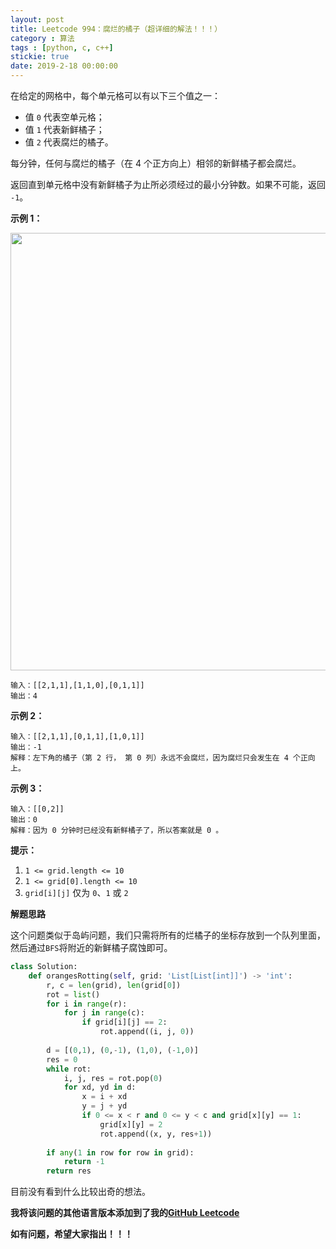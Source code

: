 ```yaml
---
layout: post
title: Leetcode 994：腐烂的橘子（超详细的解法！！！）
category : 算法
tags : [python, c, c++]
stickie: true
date: 2019-2-18 00:00:00
---
```


在给定的网格中，每个单元格可以有以下三个值之一：

- 值 `0` 代表空单元格；
- 值 `1` 代表新鲜橘子；
- 值 `2` 代表腐烂的橘子。

每分钟，任何与腐烂的橘子（在 4 个正方向上）相邻的新鲜橘子都会腐烂。

返回直到单元格中没有新鲜橘子为止所必须经过的最小分钟数。如果不可能，返回 `-1`。

**示例 1：**

<center class="half">
    <img src="https://assets.leetcode.com/uploads/2019/02/16/oranges.png" width="700">
</center>

```
输入：[[2,1,1],[1,1,0],[0,1,1]]
输出：4
```

**示例 2：**

```
输入：[[2,1,1],[0,1,1],[1,0,1]]
输出：-1
解释：左下角的橘子（第 2 行， 第 0 列）永远不会腐烂，因为腐烂只会发生在 4 个正向上。
```

**示例 3：**

```
输入：[[0,2]]
输出：0
解释：因为 0 分钟时已经没有新鲜橘子了，所以答案就是 0 。
```

**提示：**

1. `1 <= grid.length <= 10`
2. `1 <= grid[0].length <= 10`
3. `grid[i][j]` 仅为 `0`、`1` 或 `2`

**解题思路**

这个问题类似于岛屿问题，我们只需将所有的烂橘子的坐标存放到一个队列里面，然后通过`BFS`将附近的新鲜橘子腐蚀即可。

```python
class Solution:
    def orangesRotting(self, grid: 'List[List[int]]') -> 'int':
        r, c = len(grid), len(grid[0])
        rot = list()
        for i in range(r):
            for j in range(c):
                if grid[i][j] == 2:
                    rot.append((i, j, 0))
        
        d = [(0,1), (0,-1), (1,0), (-1,0)]
        res = 0
        while rot:
            i, j, res = rot.pop(0)
            for xd, yd in d:
                x = i + xd
                y = j + yd
                if 0 <= x < r and 0 <= y < c and grid[x][y] == 1:
                    grid[x][y] = 2
                    rot.append((x, y, res+1))
            
        if any(1 in row for row in grid):
            return -1
        return res
```

目前没有看到什么比较出奇的想法。

**我将该问题的其他语言版本添加到了我的[GitHub Leetcode](https://github.com/luliyucoordinate/Leetcode)**

**如有问题，希望大家指出！！！**